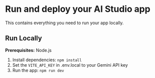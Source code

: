 # Run and deploy your AI Studio app

This contains everything you need to run your app locally.

## Run Locally

**Prerequisites:**  Node.js


1. Install dependencies:
   `npm install`
2. Set the `VITE_API_KEY` in .env.local to your Gemini API key
3. Run the app:
   `npm run dev`